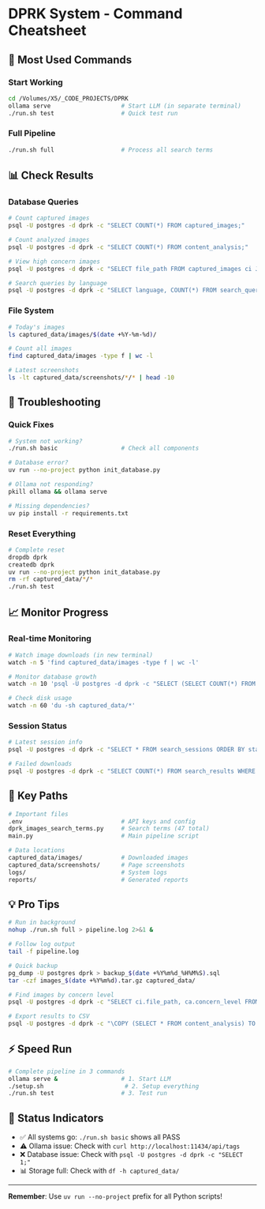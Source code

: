 # DPRK System - Command Cheatsheet

## 🚀 Most Used Commands

### Start Working
```bash
cd /Volumes/X5/_CODE_PROJECTS/DPRK
ollama serve                    # Start LLM (in separate terminal)
./run.sh test                   # Quick test run
```

### Full Pipeline
```bash
./run.sh full                   # Process all search terms
```

## 📊 Check Results

### Database Queries
```bash
# Count captured images
psql -U postgres -d dprk -c "SELECT COUNT(*) FROM captured_images;"

# Count analyzed images
psql -U postgres -d dprk -c "SELECT COUNT(*) FROM content_analysis;"

# View high concern images
psql -U postgres -d dprk -c "SELECT file_path FROM captured_images ci JOIN content_analysis ca ON ci.result_id = ca.result_id WHERE ca.concern_level IN ('high', 'critical');"

# Search queries by language
psql -U postgres -d dprk -c "SELECT language, COUNT(*) FROM search_queries GROUP BY language;"
```

### File System
```bash
# Today's images
ls captured_data/images/$(date +%Y-%m-%d)/

# Count all images
find captured_data/images -type f | wc -l

# Latest screenshots
ls -lt captured_data/screenshots/*/* | head -10
```

## 🔧 Troubleshooting

### Quick Fixes
```bash
# System not working?
./run.sh basic                  # Check all components

# Database error?
uv run --no-project python init_database.py

# Ollama not responding?
pkill ollama && ollama serve

# Missing dependencies?
uv pip install -r requirements.txt
```

### Reset Everything
```bash
# Complete reset
dropdb dprk
createdb dprk
uv run --no-project python init_database.py
rm -rf captured_data/*/*
./run.sh test
```

## 📈 Monitor Progress

### Real-time Monitoring
```bash
# Watch image downloads (in new terminal)
watch -n 5 'find captured_data/images -type f | wc -l'

# Monitor database growth
watch -n 10 'psql -U postgres -d dprk -c "SELECT (SELECT COUNT(*) FROM search_results) as results, (SELECT COUNT(*) FROM captured_images) as images, (SELECT COUNT(*) FROM content_analysis) as analyzed;"'

# Check disk usage
watch -n 60 'du -sh captured_data/*'
```

### Session Status
```bash
# Latest session info
psql -U postgres -d dprk -c "SELECT * FROM search_sessions ORDER BY started_at DESC LIMIT 1;"

# Failed downloads
psql -U postgres -d dprk -c "SELECT COUNT(*) FROM search_results WHERE image_download_status='failed';"
```

## 🔑 Key Paths

```bash
# Important files
.env                            # API keys and config
dprk_images_search_terms.py     # Search terms (47 total)
main.py                         # Main pipeline script

# Data locations
captured_data/images/           # Downloaded images
captured_data/screenshots/      # Page screenshots
logs/                           # System logs
reports/                        # Generated reports
```

## 💡 Pro Tips

```bash
# Run in background
nohup ./run.sh full > pipeline.log 2>&1 &

# Follow log output
tail -f pipeline.log

# Quick backup
pg_dump -U postgres dprk > backup_$(date +%Y%m%d_%H%M%S).sql
tar -czf images_$(date +%Y%m%d).tar.gz captured_data/

# Find images by concern level
psql -U postgres -d dprk -c "SELECT ci.file_path, ca.concern_level FROM captured_images ci JOIN content_analysis ca ON ci.result_id = ca.result_id WHERE ca.concern_level != 'low' ORDER BY ca.concern_level DESC;"

# Export results to CSV
psql -U postgres -d dprk -c "\COPY (SELECT * FROM content_analysis) TO 'analysis_export.csv' WITH CSV HEADER;"
```

## ⚡ Speed Run

```bash
# Complete pipeline in 3 commands
ollama serve &                  # 1. Start LLM
./setup.sh                       # 2. Setup everything
./run.sh test                   # 3. Test run
```

## 📱 Status Indicators

- ✅ All systems go: `./run.sh basic` shows all PASS
- ⚠️  Ollama issue: Check with `curl http://localhost:11434/api/tags`
- ❌ Database issue: Check with `psql -U postgres -d dprk -c "SELECT 1;"`
- 📊 Storage full: Check with `df -h captured_data/`

---

**Remember**: Use `uv run --no-project` prefix for all Python scripts!